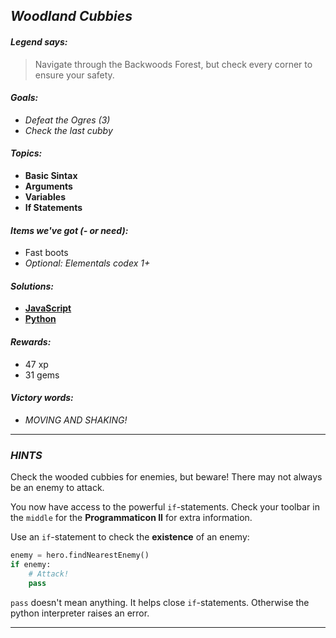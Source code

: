 ## _Woodland Cubbies_

#### _Legend says:_
> Navigate through the Backwoods Forest, but check every corner to ensure your safety.

#### _Goals:_
+ _Defeat the Ogres (3)_
+ _Check the last cubby_

#### _Topics:_
+ **Basic Sintax**
+ **Arguments**
+ **Variables**
+ **If Statements**

#### _Items we've got (- or need):_
+ Fast boots
+ _Optional: Elementals codex 1+_

#### _Solutions:_
+ **[JavaScript](woodlandCub.js)**
+ **[Python](woodland_cub.py)**

#### _Rewards:_
+ 47 xp
+ 31 gems

#### _Victory words:_
+ _MOVING AND SHAKING!_

___

### _HINTS_

Check the wooded cubbies for enemies, but beware! There may not always be an enemy to attack.

You now have access to the powerful `if`-statements. Check your toolbar in the `middle` for the **Programmaticon II** for extra information.

Use an `if`-statement to check the **existence** of an enemy:

```python
enemy = hero.findNearestEnemy()
if enemy:
    # Attack!
    pass

```

`pass` doesn't mean anything. It helps close `if`-statements. Otherwise the python interpreter raises an error.

___
